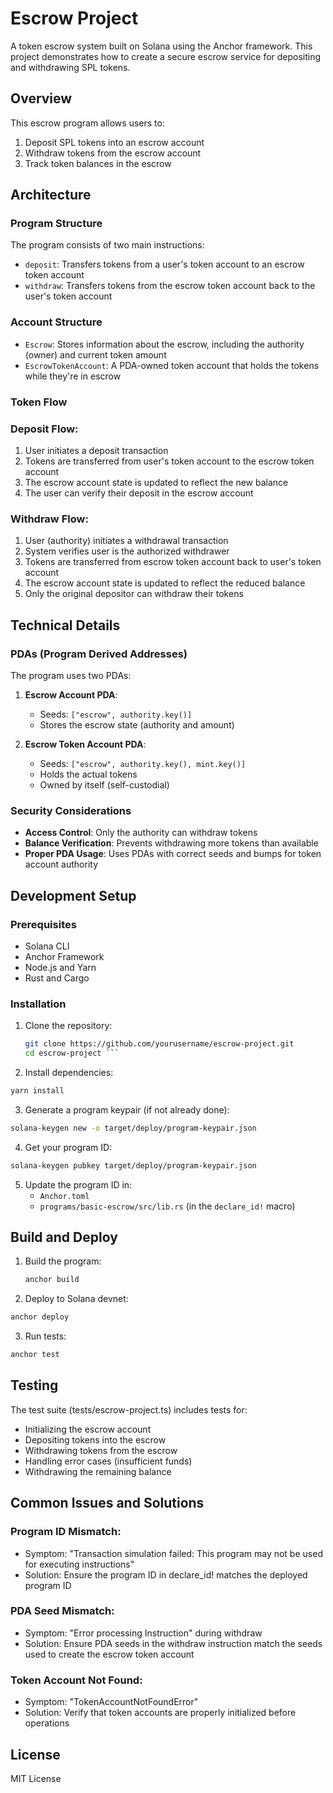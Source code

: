 
# Escrow Project

A token escrow system built on Solana using the Anchor framework. This project demonstrates how to create a secure escrow service for depositing and withdrawing SPL tokens.

## Overview

This escrow program allows users to:

1. Deposit SPL tokens into an escrow account
2. Withdraw tokens from the escrow account
3. Track token balances in the escrow

## Architecture

### Program Structure

The program consists of two main instructions:
- `deposit`: Transfers tokens from a user's token account to an escrow token account
- `withdraw`: Transfers tokens from the escrow token account back to the user's token account

### Account Structure

- `Escrow`: Stores information about the escrow, including the authority (owner) and current token amount
- `EscrowTokenAccount`: A PDA-owned token account that holds the tokens while they're in escrow

### Token Flow

### **Deposit Flow:**

1. User initiates a deposit transaction
2. Tokens are transferred from user's token account to the escrow token account
3. The escrow account state is updated to reflect the new balance
4. The user can verify their deposit in the escrow account


### **Withdraw Flow:**


1. User (authority) initiates a withdrawal transaction
2. System verifies user is the authorized withdrawer
3. Tokens are transferred from escrow token account back to user's token account
4. The escrow account state is updated to reflect the reduced balance
5. Only the original depositor can withdraw their tokens

## Technical Details

### PDAs (Program Derived Addresses)

The program uses two PDAs:

1. **Escrow Account PDA**:
   - Seeds: `["escrow", authority.key()]`
   - Stores the escrow state (authority and amount)

2. **Escrow Token Account PDA**:
   - Seeds: `["escrow", authority.key(), mint.key()]`
   - Holds the actual tokens
   - Owned by itself (self-custodial)

### Security Considerations

- **Access Control**: Only the authority can withdraw tokens
- **Balance Verification**: Prevents withdrawing more tokens than available
- **Proper PDA Usage**: Uses PDAs with correct seeds and bumps for token account authority

## Development Setup

### Prerequisites

- Solana CLI
- Anchor Framework
- Node.js and Yarn
- Rust and Cargo

### Installation

1. Clone the repository:
   ```bash
   git clone https://github.com/yourusername/escrow-project.git
   cd escrow-project ```

2. Install dependencies:
```bash
yarn install
```

3. Generate a program keypair (if not already done):
```bash 
solana-keygen new -o target/deploy/program-keypair.json 
```

4. Get your program ID:
```bash
solana-keygen pubkey target/deploy/program-keypair.json
``` 

5. Update the program ID in:
   - `Anchor.toml`
   - `programs/basic-escrow/src/lib.rs` (in the `declare_id!` macro)

## Build and Deploy

1. Build the program:
   ```bash
   anchor build

2. Deploy to Solana devnet:
```bash
anchor deploy
```

3. Run tests:
``` bash
anchor test
```


## Testing
The test suite (tests/escrow-project.ts) includes tests for:

- Initializing the escrow account
- Depositing tokens into the escrow
- Withdrawing tokens from the escrow
- Handling error cases (insufficient funds)
- Withdrawing the remaining balance

## Common Issues and Solutions
### Program ID Mismatch:

- Symptom: "Transaction simulation failed: This program may not be used for executing instructions"
- Solution: Ensure the program ID in declare_id! matches the deployed program ID

### PDA Seed Mismatch:

- Symptom: "Error processing Instruction" during withdraw
- Solution: Ensure PDA seeds in the withdraw instruction match the seeds used to create the escrow token account

### Token Account Not Found:

- Symptom: "TokenAccountNotFoundError"
- Solution: Verify that token accounts are properly initialized before operations

## License

MIT License
